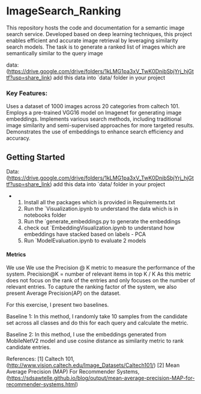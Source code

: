 # ImageSearch_Ranking
This repository hosts the code and documentation for a semantic image search service. Developed based on deep learning techniques, this project enables efficient and accurate image retrieval by leveraging similarity search models.
The task is to generate a ranked list of images which are semantically similar to the query image


data: (https://drive.google.com/drive/folders/1kLMG1pa3xV_TwK0DnibSbjYrj_hjGttf?usp=share_link)
add this data into `data/ folder in your project
### Key Features:

Uses a dataset of 1000 images across 20 categories from caltech 101.
Employs a pre-trained VGG16 model on Imagenet for generating image embeddings.
Implements various search methods, including traditional image similarity and semi-supervised approaches for more targeted results.
Demonstrates the use of embeddings to enhance search efficiency and accuracy.

## Getting Started

Data: (https://drive.google.com/drive/folders/1kLMG1pa3xV_TwK0DnibSbjYrj_hjGttf?usp=share_link)
add this data into `data/ folder in your project

- 1. Install all the packages which is provided in Requirements.txt
  2. Run the `Visualization.ipynb to understand the data which is in notebooks folder
  3. Run the `generate_embeddings.py to generate the embeddings
  4. check out `EmbeddingVisualization.ipynb to understand how embeddings have stacked based on labels - PCA
  5. Run `ModelEvaluation.ipynb to evaluate 2 models
 
#### Metrics
We use We use the Precision @ K metric to measure the performance of the system.
Precision@K = number of relevant items in top K / K
As this metric does not focus on the rank of the entries and only focuses on the number of relevant entries. To capture the ranking factor of the system, we also present Average Precision(AP) on the dataset.


For this exercise, I present two baselines.

Baseline 1: In this method, I randomly take 10 samples from the candidate set across all classes and do this for each query and calculate the metric.

Baseline 2: In this method, I use the embeddings generated from MobileNetV2 model and use cosine distance as similarity metric to rank candidate entries.

References:
[1] Caltech 101, (http://www.vision.caltech.edu/Image_Datasets/Caltech101/) 
[2] Mean Average Precision (MAP) For Recommender Systems, (https://sdsawtelle.github.io/blog/output/mean-average-precision-MAP-for-recommender-systems.html)
